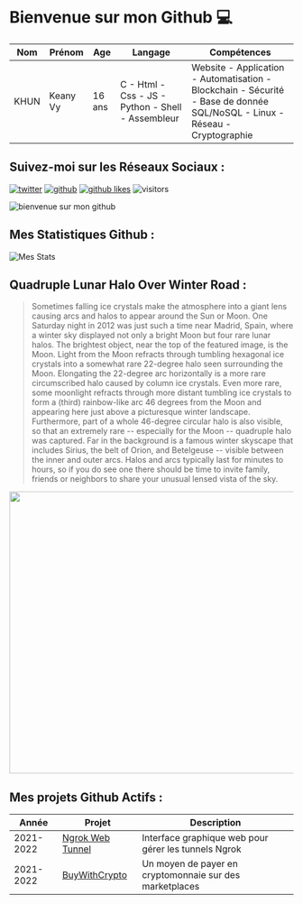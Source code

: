 # Bienvenue sur mon Github 💻
| Nom | Prénom | Age | Langage | Compétences |
|---  |---     |---  |---      |---
| KHUN | Keany Vy | 16 ans | C - Html - Css - JS - Python - Shell - Assembleur | Website - Application - Automatisation - Blockchain - Sécurité - Base de donnée SQL/NoSQL - Linux - Réseau - Cryptographie |

## Suivez-moi sur les Réseaux Sociaux :
[![twitter](https://img.shields.io/twitter/follow/thisiskeanyvy?style=social)](https://twitter.com/thisiskeanyvy)
[![github](https://img.shields.io/github/followers/thisiskeanyvy?style=social)](https://github.com/thisiskeanyvy?tab=followers)
[![github likes](https://img.shields.io/github/stars/thisiskeanyvy?style=social)](https://github.com/thisiskeanyvy)
![visitors](https://visitor-badge.glitch.me/badge?page_id=page.id=thisiskeanyvy.thisiskeanyvy)

![bienvenue sur mon github](https://thisiskeanyvy-hosting.pages.dev/banner.gif)

## Mes Statistiques Github :
![Mes Stats](https://github-readme-stats.vercel.app/api?username=thisiskeanyvy&show_icons=true&theme=radical)

## Quadruple Lunar Halo Over Winter Road :

> Sometimes falling ice crystals make the atmosphere into a giant lens causing arcs and halos to appear around the Sun or Moon. One Saturday night in 2012 was just such a time near Madrid, Spain, where a winter sky displayed not only a bright Moon but four rare lunar halos.  The brightest object, near the top of the featured image, is the Moon. Light from the Moon refracts through tumbling hexagonal ice crystals into a somewhat rare 22-degree halo seen surrounding the Moon. Elongating the 22-degree arc horizontally is a more rare circumscribed halo caused by column ice crystals. Even more rare, some moonlight refracts through more distant tumbling ice crystals to form a (third) rainbow-like arc 46 degrees from the Moon and appearing here just above a picturesque winter landscape. Furthermore, part of a whole 46-degree circular halo is also visible, so that an extremely rare -- especially for the Moon --  quadruple halo  was captured. Far in the background is a famous winter skyscape that includes Sirius, the belt of Orion, and Betelgeuse -- visible between the inner and outer arcs. Halos and arcs typically last for minutes to hours, so if you do see one there should be time to invite family, friends or neighbors to share your unusual lensed vista of the sky.

<img src='https://apod.nasa.gov/apod/image/2201/lunararcs_caxete_960.jpg' width="800" height="500"/>

## Mes projets Github Actifs :
| Année | Projet | Description |
|---   |---     |---          |
| 2021-2022 | [Ngrok Web Tunnel](https://github.com/thisiskeanyvy/ngrok-web-manager) | Interface graphique web pour gérer les tunnels Ngrok |
| 2021-2022 | [BuyWithCrypto](https://github.com/BuyWithCrypto) | Un moyen de payer en cryptomonnaie sur des marketplaces |
